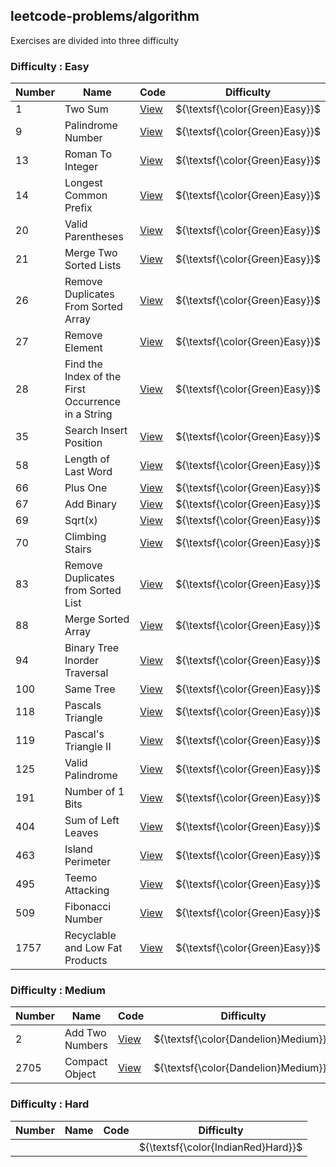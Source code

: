 ## leetcode-problems/algorithm
Exercises are divided into three difficulty

### Difficulty : Easy

| Number| Name | Code | Difficulty |
|-------|------|-----| ------------|
|1| Two Sum	|[View](https://github.com/MatheusPrudente/exercises/blob/main/leetcode-problems/algorithm/easy/1-two-sum)| ${\textsf{\color{Green}Easy}}$ |
|9| Palindrome Number	|[View](https://github.com/MatheusPrudente/exercises/blob/main/leetcode-problems/algorithm/easy/9-palindrome-number)| ${\textsf{\color{Green}Easy}}$ |
|13| Roman To Integer |[View](https://github.com/MatheusPrudente/exercises/tree/main/leetcode-problems/algorithm/easy/13-roman-to-integer)| ${\textsf{\color{Green}Easy}}$ |
|14| Longest Common Prefix |[View](https://github.com/MatheusPrudente/exercises/tree/main/leetcode-problems/algorithm/easy/14-longest-common-prefix)| ${\textsf{\color{Green}Easy}}$ |
|20| Valid Parentheses |[View](https://github.com/MatheusPrudente/exercises/tree/main/leetcode-problems/algorithm/easy/20-valid-parentheses)| ${\textsf{\color{Green}Easy}}$ |
|21| Merge Two Sorted Lists |[View](https://github.com/MatheusPrudente/exercises/tree/main/leetcode-problems/algorithm/easy/21-merge-two-sorted-lists)| ${\textsf{\color{Green}Easy}}$ |
|26| Remove Duplicates From Sorted Array |[View](https://github.com/MatheusPrudente/exercises/tree/main/leetcode-problems/algorithm/easy/26-remove-duplicates-from-sorted-array)| ${\textsf{\color{Green}Easy}}$ |
|27| Remove Element |[View](https://github.com/MatheusPrudente/exercises/tree/main/leetcode-problems/algorithm/easy/27-remove-element)| ${\textsf{\color{Green}Easy}}$ |
|28| Find the Index of the First Occurrence in a String |[View](https://github.com/MatheusPrudente/exercises/tree/main/leetcode-problems/algorithm/easy/28-find-the-index-of-the-first-occurrence-in-a-string)| ${\textsf{\color{Green}Easy}}$ |
|35| Search Insert Position |[View](https://github.com/MatheusPrudente/exercises/tree/main/leetcode-problems/algorithm/easy/35-search-insert-position)| ${\textsf{\color{Green}Easy}}$ |
|58| Length of Last Word |[View](https://github.com/MatheusPrudente/exercises/tree/main/leetcode-problems/algorithm/easy/58-length-of-last-word)| ${\textsf{\color{Green}Easy}}$ |
|66| Plus One |[View](https://github.com/MatheusPrudente/exercises/tree/main/leetcode-problems/algorithm/easy/66-plus-one)| ${\textsf{\color{Green}Easy}}$ |
|67| Add Binary |[View](https://github.com/MatheusPrudente/exercises/tree/main/leetcode-problems/algorithm/easy/67-add-binary)| ${\textsf{\color{Green}Easy}}$ |
|69| Sqrt(x) |[View](https://github.com/MatheusPrudente/exercises/tree/main/leetcode-problems/algorithm/easy/69-sqrtx)| ${\textsf{\color{Green}Easy}}$ |
|70| Climbing Stairs |[View](https://github.com/MatheusPrudente/exercises/tree/main/leetcode-problems/algorithm/easy/70-climbing-stairs)| ${\textsf{\color{Green}Easy}}$ |
|83| Remove Duplicates from Sorted List |[View](https://github.com/MatheusPrudente/exercises/tree/main/leetcode-problems/algorithm/easy/83-remove-duplicates-from-sorted-list)| ${\textsf{\color{Green}Easy}}$ |
|88| Merge Sorted Array |[View](https://github.com/MatheusPrudente/exercises/tree/main/leetcode-problems/algorithm/easy/88-merge-sorted-array)| ${\textsf{\color{Green}Easy}}$ |
|94| Binary Tree Inorder Traversal |[View](https://github.com/MatheusPrudente/exercises/tree/main/leetcode-problems/algorithm/easy/94-binary-tree-inorder-traversal)| ${\textsf{\color{Green}Easy}}$ |
|100| Same Tree |[View](https://github.com/MatheusPrudente/exercises/tree/main/leetcode-problems/algorithm/easy/100-same-tree)| ${\textsf{\color{Green}Easy}}$ |
|118| Pascals Triangle |[View](https://github.com/MatheusPrudente/exercises/tree/main/leetcode-problems/algorithm/easy/118-pascals-triangle)| ${\textsf{\color{Green}Easy}}$ |
|119| Pascal's Triangle II |[View](https://github.com/MatheusPrudente/exercises/tree/main/leetcode-problems/algorithm/easy/119-pascals-triangle-ii)| ${\textsf{\color{Green}Easy}}$ |
|125| Valid Palindrome |[View](https://github.com/MatheusPrudente/exercises/tree/main/leetcode-problems/algorithm/easy/125-valid-palindrome)| ${\textsf{\color{Green}Easy}}$ |
|191| Number of 1 Bits |[View](https://github.com/MatheusPrudente/exercises/tree/main/leetcode-problems/algorithm/easy/191-number-of-1-bits)| ${\textsf{\color{Green}Easy}}$ |
|404| Sum of Left Leaves |[View](https://github.com/MatheusPrudente/exercises/tree/main/leetcode-problems/algorithm/easy/404-sum-of-left-leaves)| ${\textsf{\color{Green}Easy}}$ |
|463| Island Perimeter |[View](https://github.com/MatheusPrudente/exercises/tree/main/leetcode-problems/algorithm/easy/463-island-perimeter)| ${\textsf{\color{Green}Easy}}$ |
|495| Teemo Attacking |[View](https://github.com/MatheusPrudente/exercises/tree/main/leetcode-problems/algorithm/easy/495-teemo-attacking)| ${\textsf{\color{Green}Easy}}$ |
|509| Fibonacci Number |[View](https://github.com/MatheusPrudente/exercises/tree/main/leetcode-problems/algorithm/easy/509-fibonacci-number)| ${\textsf{\color{Green}Easy}}$ |
|1757| Recyclable and Low Fat Products |[View](https://github.com/MatheusPrudente/exercises/tree/main/leetcode-problems/algorithm/easy/509-fibonacci-number)| ${\textsf{\color{Green}Easy}}$ |



### Difficulty : Medium

| Number| Name | Code | Difficulty |
|-------|------|-----| ------------|
|2| Add Two Numbers|[View](https://github.com/MatheusPrudente/exercises/blob/main/leetcode-problems/algorithm/medium/2-add-two-numbers)| ${\textsf{\color{Dandelion}Medium}}$ |
|2705| Compact Object|[View](https://github.com/MatheusPrudente/exercises/tree/main/leetcode-problems/algorithm/medium/2705-compact-object)| ${\textsf{\color{Dandelion}Medium}}$ |

### Difficulty : Hard

| Number| Name | Code | Difficulty |
|-------|------|-----| ------------|
| | | |${\textsf{\color{IndianRed}Hard}}$ |
